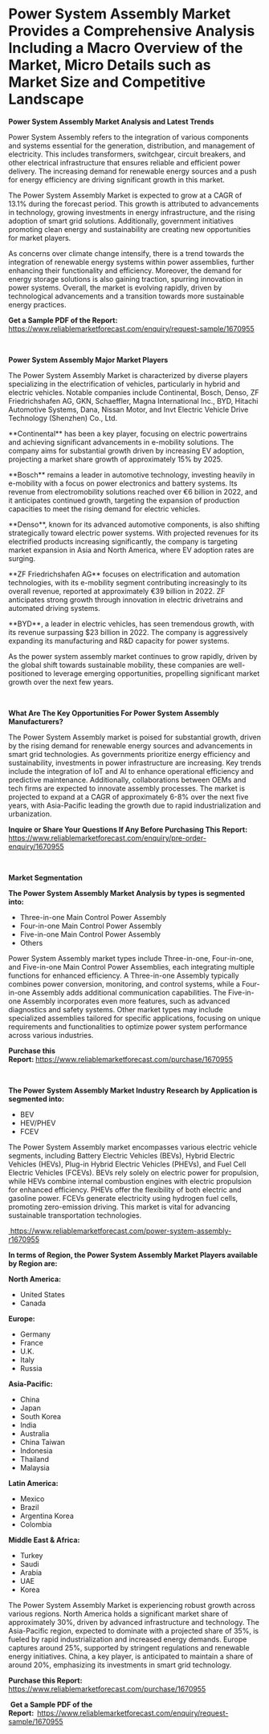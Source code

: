 <p><h1>Power System Assembly Market Provides a Comprehensive Analysis Including a Macro Overview of the Market, Micro Details such as Market Size and Competitive Landscape</h1></p><p><strong>Power System Assembly Market Analysis and Latest Trends</strong></p>
<p><p>Power System Assembly refers to the integration of various components and systems essential for the generation, distribution, and management of electricity. This includes transformers, switchgear, circuit breakers, and other electrical infrastructure that ensures reliable and efficient power delivery. The increasing demand for renewable energy sources and a push for energy efficiency are driving significant growth in this market.</p><p>The Power System Assembly Market is expected to grow at a CAGR of 13.1% during the forecast period. This growth is attributed to advancements in technology, growing investments in energy infrastructure, and the rising adoption of smart grid solutions. Additionally, government initiatives promoting clean energy and sustainability are creating new opportunities for market players. </p><p>As concerns over climate change intensify, there is a trend towards the integration of renewable energy systems within power assemblies, further enhancing their functionality and efficiency. Moreover, the demand for energy storage solutions is also gaining traction, spurring innovation in power systems. Overall, the market is evolving rapidly, driven by technological advancements and a transition towards more sustainable energy practices.</p></p>
<p><strong>Get a Sample PDF of the Report:&nbsp;</strong> <a href="https://www.reliablemarketforecast.com/enquiry/request-sample/1670955?utm_campaign=3121&utm_medium=2&utm_source=Github&utm_content=ia&utm_term=17042025&utm_id=power-system-assembly">https://www.reliablemarketforecast.com/enquiry/request-sample/1670955</a></p>
<p>&nbsp;</p>
<p><strong>Power System Assembly Major Market Players</strong></p>
<p><p>The Power System Assembly Market is characterized by diverse players specializing in the electrification of vehicles, particularly in hybrid and electric vehicles. Notable companies include Continental, Bosch, Denso, ZF Friedrichshafen AG, GKN, Schaeffler, Magna International Inc., BYD, Hitachi Automotive Systems, Dana, Nissan Motor, and Invt Electric Vehicle Drive Technology (Shenzhen) Co., Ltd.</p><p>**Continental** has been a key player, focusing on electric powertrains and achieving significant advancements in e-mobility solutions. The company aims for substantial growth driven by increasing EV adoption, projecting a market share growth of approximately 15% by 2025.</p><p>**Bosch** remains a leader in automotive technology, investing heavily in e-mobility with a focus on power electronics and battery systems. Its revenue from electromobility solutions reached over €6 billion in 2022, and it anticipates continued growth, targeting the expansion of production capacities to meet the rising demand for electric vehicles.</p><p>**Denso**, known for its advanced automotive components, is also shifting strategically toward electric power systems. With projected revenues for its electrified products increasing significantly, the company is targeting market expansion in Asia and North America, where EV adoption rates are surging.</p><p>**ZF Friedrichshafen AG** focuses on electrification and automation technologies, with its e-mobility segment contributing increasingly to its overall revenue, reported at approximately €39 billion in 2022. ZF anticipates strong growth through innovation in electric drivetrains and automated driving systems.</p><p>**BYD**, a leader in electric vehicles, has seen tremendous growth, with its revenue surpassing $23 billion in 2022. The company is aggressively expanding its manufacturing and R&D capacity for power systems.</p><p>As the power system assembly market continues to grow rapidly, driven by the global shift towards sustainable mobility, these companies are well-positioned to leverage emerging opportunities, propelling significant market growth over the next few years.</p></p>
<p>&nbsp;</p>
<p><strong>What Are The Key Opportunities For Power System Assembly Manufacturers?</strong></p>
<p><p>The Power System Assembly market is poised for substantial growth, driven by the rising demand for renewable energy sources and advancements in smart grid technologies. As governments prioritize energy efficiency and sustainability, investments in power infrastructure are increasing. Key trends include the integration of IoT and AI to enhance operational efficiency and predictive maintenance. Additionally, collaborations between OEMs and tech firms are expected to innovate assembly processes. The market is projected to expand at a CAGR of approximately 6-8% over the next five years, with Asia-Pacific leading the growth due to rapid industrialization and urbanization.</p></p>
<p><strong>Inquire or Share Your Questions If Any Before Purchasing This Report:</strong> <a href="https://www.reliablemarketforecast.com/enquiry/pre-order-enquiry/1670955?utm_campaign=3121&utm_medium=2&utm_source=Github&utm_content=ia&utm_term=17042025&utm_id=power-system-assembly">https://www.reliablemarketforecast.com/enquiry/pre-order-enquiry/1670955</a></p>
<p>&nbsp;</p>
<p><strong>Market Segmentation</strong></p>
<p><strong>The Power System Assembly Market Analysis by types is segmented into:</strong></p>
<p><ul><li>Three-in-one Main Control Power Assembly</li><li>Four-in-one Main Control Power Assembly</li><li>Five-in-one Main Control Power Assembly</li><li>Others</li></ul></p>
<p><p>Power System Assembly market types include Three-in-one, Four-in-one, and Five-in-one Main Control Power Assemblies, each integrating multiple functions for enhanced efficiency. A Three-in-one Assembly typically combines power conversion, monitoring, and control systems, while a Four-in-one Assembly adds additional communication capabilities. The Five-in-one Assembly incorporates even more features, such as advanced diagnostics and safety systems. Other market types may include specialized assemblies tailored for specific applications, focusing on unique requirements and functionalities to optimize power system performance across various industries.</p></p>
<p><strong>Purchase this Report:&nbsp;</strong><a href="https://www.reliablemarketforecast.com/purchase/1670955?utm_campaign=3121&utm_medium=2&utm_source=Github&utm_content=ia&utm_term=17042025&utm_id=power-system-assembly">https://www.reliablemarketforecast.com/purchase/1670955</a></p>
<p>&nbsp;</p>
<p><strong>The Power System Assembly Market Industry Research by Application is segmented into:</strong></p>
<p><ul><li>BEV</li><li>HEV/PHEV</li><li>FCEV</li></ul></p>
<p><p>The Power System Assembly market encompasses various electric vehicle segments, including Battery Electric Vehicles (BEVs), Hybrid Electric Vehicles (HEVs), Plug-in Hybrid Electric Vehicles (PHEVs), and Fuel Cell Electric Vehicles (FCEVs). BEVs rely solely on electric power for propulsion, while HEVs combine internal combustion engines with electric propulsion for enhanced efficiency. PHEVs offer the flexibility of both electric and gasoline power. FCEVs generate electricity using hydrogen fuel cells, promoting zero-emission driving. This market is vital for advancing sustainable transportation technologies.</p></p>
<p><a href="https://www.reliablemarketforecast.com/power-system-assembly-r1670955?utm_campaign=3121&utm_medium=2&utm_source=Github&utm_content=ia&utm_term=17042025&utm_id=power-system-assembly">&nbsp;https://www.reliablemarketforecast.com/power-system-assembly-r1670955</a></p>
<p><strong>In terms of Region, the Power System Assembly Market Players available by Region are:</strong></p>
<p>
    <p> <strong> North America: </strong>
        <ul>
            <li>United States</li>
            <li>Canada</li>
        </ul>
        </p> 
    <p> <strong> Europe: </strong>
        <ul>
            <li>Germany</li>
            <li>France</li>
            <li>U.K.</li>
            <li>Italy</li>
            <li>Russia</li>
        </ul>
        </p> 
    <p> <strong> Asia-Pacific: </strong>
        <ul>
            <li>China</li>
            <li>Japan</li>
            <li>South Korea</li>
            <li>India</li>
            <li>Australia</li>
            <li>China Taiwan</li>
            <li>Indonesia</li>
            <li>Thailand</li>
            <li>Malaysia</li>
        </ul>
        </p> 
    <p> <strong> Latin America: </strong>
        <ul>
            <li>Mexico</li>
            <li>Brazil</li>
            <li>Argentina Korea</li>
            <li>Colombia</li>
        </ul>
        </p> 
    <p> <strong> Middle East & Africa: </strong>
        <ul>
            <li>Turkey</li>
            <li>Saudi</li>
            <li>Arabia</li>
            <li>UAE</li>
            <li>Korea</li>
        </ul>
    </p>
    </p>
<p><p>The Power System Assembly Market is experiencing robust growth across various regions. North America holds a significant market share of approximately 30%, driven by advanced infrastructure and technology. The Asia-Pacific region, expected to dominate with a projected share of 35%, is fueled by rapid industrialization and increased energy demands. Europe captures around 25%, supported by stringent regulations and renewable energy initiatives. China, a key player, is anticipated to maintain a share of around 20%, emphasizing its investments in smart grid technology.</p></p>
<p><strong>Purchase this Report: </strong><a href="https://www.reliablemarketforecast.com/purchase/1670955?utm_campaign=3121&utm_medium=2&utm_source=Github&utm_content=ia&utm_term=17042025&utm_id=power-system-assembly">https://www.reliablemarketforecast.com/purchase/1670955</a></p>
<p>&nbsp;<strong>Get a Sample PDF of the Report:&nbsp;&nbsp;</strong><a href="https://www.reliablemarketforecast.com/enquiry/request-sample/1670955?utm_campaign=3121&utm_medium=2&utm_source=Github&utm_content=ia&utm_term=17042025&utm_id=power-system-assembly">https://www.reliablemarketforecast.com/enquiry/request-sample/1670955</a></p>
<p><strong></strong></p>
<p><p></p><p></p><p></p></p>